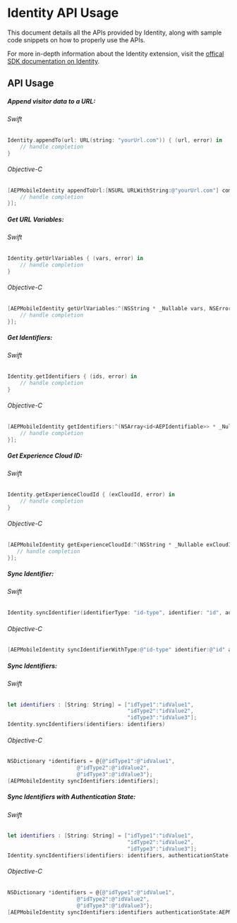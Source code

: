 # Identity API Usage

This document details all the APIs provided by Identity, along with sample code snippets on how to properly use the APIs.

For more in-depth information about the Identity extension, visit the [offical SDK documentation on Identity](https://aep-sdks.gitbook.io/docs/using-mobile-extensions/mobile-core/identity).

## API Usage

##### Append visitor data to a URL:

###### Swift

```swift
Identity.appendTo(url: URL(string: "yourUrl.com")) { (url, error) in
    // handle completion
}
```

###### Objective-C

```objective-c
[AEPMobileIdentity appendToUrl:[NSURL URLWithString:@"yourUrl.com"] completion:^(NSURL * _Nullable url, NSError * error) {
    // handle completion
}];
```

##### Get URL Variables:

###### Swift

```swift
Identity.getUrlVariables { (vars, error) in
    // handle completion
}
```

###### Objective-C

```objective-c
[AEPMobileIdentity getUrlVariables:^(NSString * _Nullable vars, NSError * error) {
    // handle completion
}];
```

##### Get Identifiers:

###### Swift

```swift
Identity.getIdentifiers { (ids, error) in
    // handle completion
}
```

###### Objective-C

```objective-c
[AEPMobileIdentity getIdentifiers:^(NSArray<id<AEPIdentifiable>> * _Nullable ids, NSError * error) {
    // handle completion
}];
```

##### Get Experience Cloud ID:

###### Swift

```swift
Identity.getExperienceCloudId { (exCloudId, error) in
    // handle completion
}
```

###### Objective-C

```objective-c
[AEPMobileIdentity getExperienceCloudId:^(NSString * _Nullable exCloudId, NSError * error) {
   // handle completion
}];
```

##### Sync Identifier:

###### Swift

```swift
Identity.syncIdentifier(identifierType: "id-type", identifier: "id", authenticationState: .authenticated)
```

###### Objective-C

```objective-c
[AEPMobileIdentity syncIdentifierWithType:@"id-type" identifier:@"id" authenticationState:AEPMobileVisitorAuthStateAuthenticated];
```

##### Sync Identifiers:

###### Swift

```swift
let identifiers : [String: String] = ["idType1":"idValue1",
                                      "idType2":"idValue2",
                                      "idType3":"idValue3"];
Identity.syncIdentifiers(identifiers: identifiers)
```

###### Objective-C

```objective-c
NSDictionary *identifiers = @{@"idType1":@"idValue1", 
                      @"idType2":@"idValue2", 
                      @"idType3":@"idValue3"};
[AEPMobileIdentity syncIdentifiers:identifiers];
```

##### Sync Identifiers with Authentication State:

###### Swift

```swift
let identifiers : [String: String] = ["idType1":"idValue1",
                                      "idType2":"idValue2",
                                      "idType3":"idValue3"];
Identity.syncIdentifiers(identifiers: identifiers, authenticationState: .authenticated)
```

###### Objective-C

```objective-c
NSDictionary *identifiers = @{@"idType1":@"idValue1", 
                      @"idType2":@"idValue2", 
                      @"idType3":@"idValue3"};
[AEPMobileIdentity syncIdentifiers:identifiers authenticationState:AEPMobileVisitorAuthStateAuthenticated];
```

##### 
